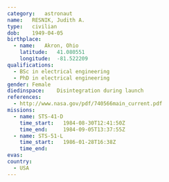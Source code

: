 ```yaml
---
category:	astronaut
name:	RESNIK, Judith A.
type:	civilian
dob:	1949-04-05
birthplace:
  - name:	Akron, Ohio
    latitude:	41.080551
    longitude:	-81.522209
qualifications:
  - BSc in electrical engineering
  - PhD in electrical engineering
gender:	Female
diedinspace:	Disintegration during launch
references:
  - http://www.nasa.gov/pdf/740566main_current.pdf
missions:
  - name: STS-41-D
    time_start:   1984-08-30T12:41:50Z
    time_end:     1984-09-05T13:37:55Z
  - name: STS-51-L
    time_start:   1986-01-28T16:38Z
    time_end:     
evas:
country:
  - USA
---
```

